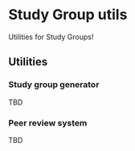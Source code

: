 # Study Group utils

Utilities for Study Groups!

## Utilities

### Study group generator

TBD

### Peer review system

TBD

